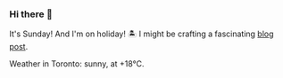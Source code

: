 ### Hi there :wave:

It's Sunday! And I'm on holiday! :desert_island: I might be crafting a fascinating [blog post](https://benjaminwuethrich.dev).

Weather in Toronto: sunny, at +18°C.
